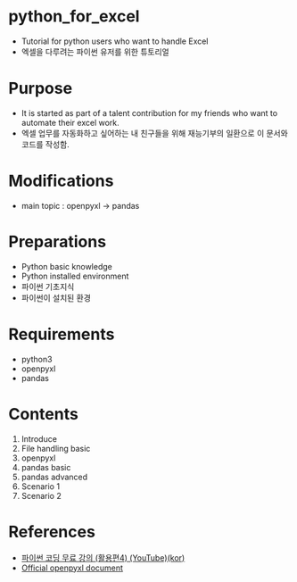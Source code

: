 # python_for_excel
- Tutorial for python users who want to handle Excel  
- 엑셀을 다루려는 파이썬 유저를 위한 튜토리얼  

# Purpose
- It is started as part of a talent contribution for my friends who want to automate their excel work. 
- 엑셀 업무를 자동화하고 싶어하는 내 친구들을 위해 재능기부의 일환으로 이 문서와 코드를 작성함.

# Modifications
- main topic : openpyxl -> pandas

# Preparations
- Python basic knowledge  
- Python installed environment  
- 파이썬 기초지식  
- 파이썬이 설치된 환경  

# Requirements
- python3  
- openpyxl  
- pandas 

# Contents
1. Introduce
2. File handling basic
3. openpyxl
4. pandas basic
5. pandas advanced
6. Scenario 1
7. Scenario 2


# References
- [파이썬 코딩 무료 강의 (활용편4) (YouTube)(kor)](https://www.youtube.com/watch?v=exgO1LFl9x8&list=WL&index=47&t=7111s)
- [Official openpyxl document](https://openpyxl.readthedocs.io/)
